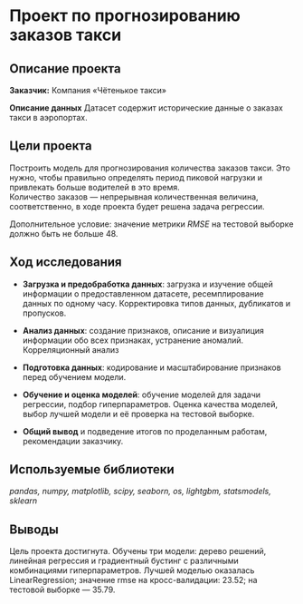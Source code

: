 #  Проект по прогнозированию заказов такси

## Описание проекта
**Заказчик:** Компания «Чётенькое такси»

**Описание данных** 
Датасет содержит исторические данные о заказах такси в аэропортах.

## Цели проекта 
Построить модель для прогнозирования количества заказов такси. 
Это нужно, чтобы правильно определять период пиковой нагрузки и привлекать больше водителей в это время.  
Количество заказов — непрерывная количественная величина, соответственно, в ходе проекта будет решена задача регрессии.

Дополнительное условие: значение метрики *RMSE* на тестовой выборке должно быть не больше 48.

## Ход исследования
- **Загрузка и предобработка данных**: загрузка и изучение общей информации о предоставленном датасете, ресемплирование данных по одному часу. Корректировка типов данных, дубликатов и пропусков.

- **Анализ данных**: создание признаков, описание и визуалиция информации обо всех признаках, устранение аномалий. Корреляционный анализ

- **Подготовка данных**: кодирование и масштабирование признаков перед обучением модели.

- **Обучение и оценка моделей**: обучение моделей для задачи регрессии, подбор гиперпараметров. Оценка качества моделей, выбор лучшей модели  и её проверка на тестовой выборке.

- **Общий вывод** и подведение итогов по проделанным работам, рекомендации заказчику.

## Используемые библиотеки
*pandas, numpy, matplotlib, scipy, seaborn, os, lightgbm, statsmodels, sklearn*

## Выводы
Цель проекта достигнута. Обучены три модели: дерево решений, линейная регрессия и градиентный бустинг с различными комбинациями гиперпараметров. 
Лучшей моделью оказалась LinearRegression; значение rmse на кросс-валидации: 23.52; на тестовой выборке — 35.79. 
